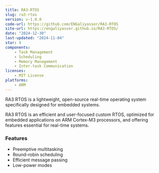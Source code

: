 ```yaml
---
title: RA3-RTOS
slug: ra3-rtos
version: v-1.0.0
code-url: https://github.com/ENGaliyasser/RA3-RTOS
site-url: https://engaliyasser.github.io/RA3-RTOS/
date: "2024-12-30"
last-updated: "2024-11-04"
star: 4
components:
    - Task Management
    - Scheduling
    - Memory Management
    - Inter-task Communication
licenses:
    - MIT License
platforms:
    - ARM
---
```

RA3 RTOS is a lightweight, open-source real-time operating system specifically designed for embedded systems.

 <!--more--> 

RA3 RTOS is an efficient and user-focused custom RTOS, optimized for embedded applications on ARM Cortex-M3 processors, and offering features essential for real-time systems.

### Features

- Preemptive multitasking
- Round-robin scheduling
- Efficient message passing
- Low-power modes

